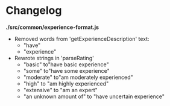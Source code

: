 # Changelog

**./src/common/experience-format.js**
* Removed words from 'getExperienceDescription' text:
	* "have"
	* "experience"
* Rewrote strings in 'parseRating'
	* "basic" to"have basic experience"
	* "some" to"have some experience"
	* "moderate" to"am moderately experienced"
	* "high" to "am highly experienced"
	* "extensive" to "am an expert"
	* "an unknown amount of" to "have uncertain experience"
